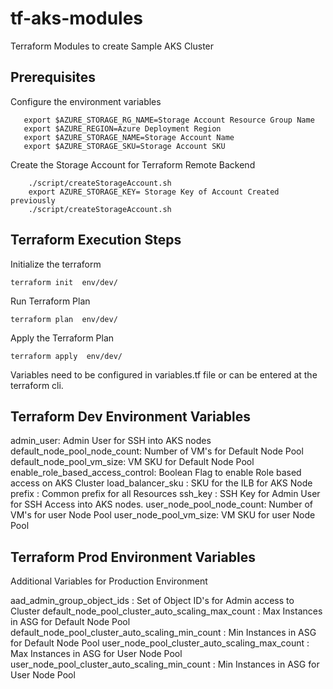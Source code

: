 # tf-aks-modules
Terraform Modules to create Sample AKS Cluster


## Prerequisites

Configure the environment variables

```
   export $AZURE_STORAGE_RG_NAME=Storage Account Resource Group Name
   export $AZURE_REGION=Azure Deployment Region
   export $AZURE_STORAGE_NAME=Storage Account Name
   export $AZURE_STORAGE_SKU=Storage Account SKU
```

Create the Storage Account for Terraform Remote Backend

```
    ./script/createStorageAccount.sh
    export AZURE_STORAGE_KEY= Storage Key of Account Created previously
    ./script/createStorageAccount.sh
```


## Terraform Execution Steps

Initialize the terraform

``` terraform init  env/dev/ ```

Run Terraform Plan

``` terraform plan  env/dev/ ```

Apply the Terraform Plan

``` terraform apply  env/dev/ ```

Variables need to be configured in variables.tf file or can be entered at the terraform cli.

## Terraform Dev Environment Variables

admin_user: Admin User for SSH into AKS nodes
default_node_pool_node_count: Number of VM's for Default Node Pool
default_node_pool_vm_size: VM SKU for Default Node Pool
enable_role_based_access_control: Boolean Flag to enable Role based access on AKS Cluster
load_balancer_sku : SKU for the ILB for AKS Node
prefix : Common prefix for all Resources
ssh_key : SSH Key for Admin User for SSH Access into AKS nodes.
user_node_pool_node_count: Number of VM's for user Node Pool
user_node_pool_vm_size: VM SKU for user Node Pool

## Terraform Prod Environment Variables

Additional Variables for Production Environment

aad_admin_group_object_ids : Set of Object ID's for Admin access to Cluster
default_node_pool_cluster_auto_scaling_max_count : Max Instances in ASG for Default Node Pool
default_node_pool_cluster_auto_scaling_min_count : Min Instances in ASG for Default Node Pool
user_node_pool_cluster_auto_scaling_max_count : Max Instances in ASG for User Node Pool
user_node_pool_cluster_auto_scaling_min_count : Min Instances in ASG for User Node Pool
